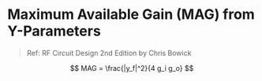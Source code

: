 # Maximum Available Gain (MAG) from Y-Parameters

> Ref: RF Circuit Design 2nd Edition by Chris Bowick

$$
MAG = \frac{|y_f|^2}{4 g_i g_o}
$$